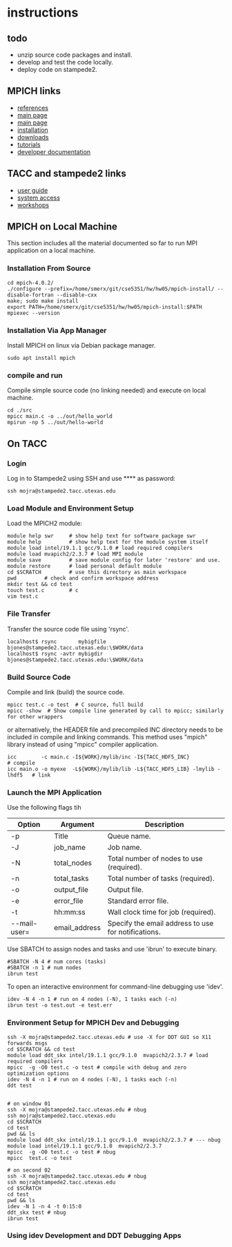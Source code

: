 # instructions

## todo

- unzip source code packages and install.
- develop and test the code locally.
- deploy code on stampede2.

## MPICH links

- [references](https://portal.tacc.utexas.edu/user-guides/stampede2#refs)
- [main page](http://www.mpich.org/)
- [main page](http://www.mpich.org/)
- [installation](https://mpitutorial.com/tutorials/installing-mpich2/)
- [downloads](https://www.mpich.org/downloads/)
- [tutorials](https://anl.app.box.com/v/2019-06-21-basic-mpi)
- [developer documentation](https://wiki.mpich.org/mpich/index.php/Developer_Documentation)

## TACC and stampede2 links

- [user guide](https://portal.tacc.utexas.edu/user-guides/stampede2#job-scripts)
- [system access](https://portal.tacc.utexas.edu/user-guides/stampede2#access)
- [workshops](https://www.youtube.com/channel/UCIyVQ1bICGCggZisXBSSRlw/videos)

## MPICH on Local Machine

This section includes all the material documented so far to run MPI application
on a local machine.

### Installation From Source

    cd mpich-4.0.2/
    ./configure --prefix=/home/smerx/git/cse5351/hw/hw05/mpich-install/ --disable-fortran --disable-cxx
    make; sudo make install
    export PATH=/home/smerx/git/cse5351/hw/hw05/mpich-install:$PATH
    mpiexec --version

### Installation Via App Manager

Install MPICH on linux via Debian package manager.

    sudo apt install mpich

### compile and run

Compile simple source code (no linking needed) and execute on local machine.

    cd ./src
    mpicc main.c -o ../out/hello_world
    mpirun -np 5 ../out/hello-world

## On TACC

### Login

Log in to Stampede2 using SSH and use \*\*\*\* as password:

    ssh mojra@stampede2.tacc.utexas.edu

### Load Module and Environment Setup

Load the MPICH2 module:

    module help swr     # show help text for software package swr
    module help         # show help text for the module system itself
    module load intel/19.1.1 gcc/9.1.0 # load required compilers
    module load mvapich2/2.3.7 # load MPI module
    module save         # save module config for later 'restore' and use.
    module restore      # load personal default module
    cd $SCRATCH         # use this directory as main workspace
    pwd         # check and confirm workspace address
    mkdir test && cd test
    touch test.c        # c
    vim test.c

### File Transfer

Transfer the source code file using 'rsync'.

    localhost$ rsync       mybigfile bjones@stampede2.tacc.utexas.edu:\$WORK/data
    localhost$ rsync -avtr mybigdir bjones@stampede2.tacc.utexas.edu:\$WORK/data

### Build Source Code

Compile and link (build) the source code.

    mpicc test.c -o test  # C source, full build
    mpicc -show  # Show compile line generated by call to mpicc; similarly for other wrappers

or alternatively, the HEADER file and precompiled INC directory needs to be
included in compile and linking commands. This method uses "mpich" library
instead of using "mpicc" compiler application.

    icc        -c main.c -I${WORK}/mylib/inc -I${TACC_HDF5_INC}                  # compile
    icc main.o -o myexe  -L${WORK}/mylib/lib -L${TACC_HDF5_LIB} -lmylib -lhdf5   # link

### Launch the MPI Application

Use the following flags tih

| Option       | Argument      | Description                                         |
| ------------ | ------------- | --------------------------------------------------- |
| -p           | Title         | Queue name.                                         |
| -J           | job_name      | Job name.                                           |
| -N           | total_nodes   | Total number of nodes to use (required).            |
| -n           | total_tasks   | Total number of tasks (required).                   |
| -o           | output_file   | Output file.                                        |
| -e           | error_file    | Standard error file.                                |
| -t           | hh:mm:ss      | Wall clock time for job (required).                 |
| --mail-user= | email_address | Specify the email address to use for notifications. |

Use SBATCH to assign nodes and tasks and use 'ibrun' to execute binary.

    #SBATCH -N 4 # num cores (tasks)
    #SBATCH -n 1 # num nodes
    ibrun test

To open an interactive environment for command-line debugging use 'idev'.

    idev -N 4 -n 1 # run on 4 nodes (-N), 1 tasks each (-n)
    ibrun test -o test.out -e test.err

### Environment Setup for MPICH Dev and Debugging

    ssh -X mojra@stampede2.tacc.utexas.edu # use -X for DDT GUI so X11 forwards msgs
    cd $SCRATCH && cd test
    module load ddt_skx intel/19.1.1 gcc/9.1.0  mvapich2/2.3.7 # load required compilers
    mpicc  -g -O0 test.c -o test # compile with debug and zero optimization options
    idev -N 4 -n 1 # run on 4 nodes (-N), 1 tasks each (-n)
    ddt test


    # on window 01
    ssh -X mojra@stampede2.tacc.utexas.edu # nbug
    ssh mojra@stampede2.tacc.utexas.edu
    cd $SCRATCH
    cd test
    pwd && ls
    module load ddt_skx intel/19.1.1 gcc/9.1.0  mvapich2/2.3.7 # --- nbug
    module load intel/19.1.1 gcc/9.1.0  mvapich2/2.3.7
    mpicc  -g -O0 test.c -o test # nbug
    mpicc  test.c -o test

    # on second 02
    ssh -X mojra@stampede2.tacc.utexas.edu # nbug
    ssh mojra@stampede2.tacc.utexas.edu
    cd $SCRATCH
    cd test
    pwd && ls
    idev -N 1 -n 4 -t 0:15:0
    ddt_skx test # nbug
    ibrun test

### Using idev Development and DDT Debugging Apps
